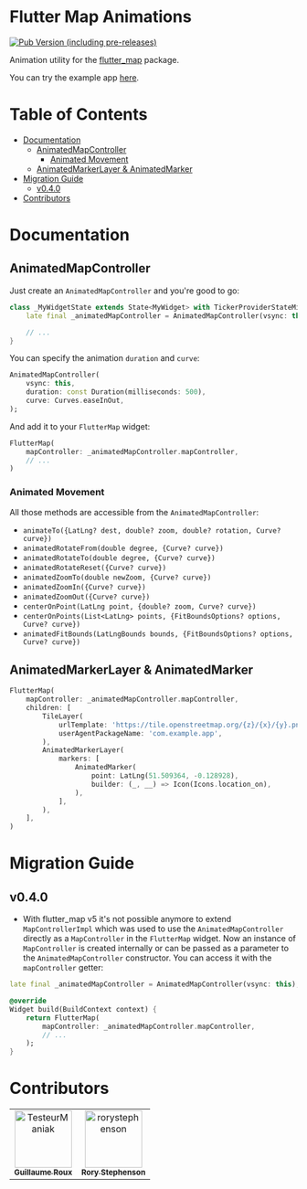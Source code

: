 # Flutter Map Animations

[![Pub Version (including pre-releases)](https://img.shields.io/pub/v/flutter_map_animations?include_prereleases)](https://pub.dev/packages/flutter_map_animations)

Animation utility for the [flutter_map](https://pub.dev/packages/flutter_map) package.

You can try the example app [here](https://testeurmaniak.github.io/flutter_map_animations/#/).

# Table of Contents

- [Documentation](#documentation)
    - [AnimatedMapController](#animatedmapcontroller)
        - [Animated Movement](#animated-movement)
    - [AnimatedMarkerLayer & AnimatedMarker](#animatedmarkerlayer--animatedmarker)
- [Migration Guide](#migration-guide)
    - [v0.4.0](#v040)
- [Contributors](#contributors)

# Documentation

## AnimatedMapController

Just create an `AnimatedMapController` and you're good to go:

```dart
class _MyWidgetState extends State<MyWidget> with TickerProviderStateMixin {
    late final _animatedMapController = AnimatedMapController(vsync: this);

    // ...
}
```

You can specify the animation `duration` and `curve`:

```dart
AnimatedMapController(
    vsync: this,
    duration: const Duration(milliseconds: 500),
    curve: Curves.easeInOut,
);
```

And add it to your `FlutterMap` widget:

```dart
FlutterMap(
    mapController: _animatedMapController.mapController,
    // ...
)
```

### Animated Movement

All those methods are accessible from the `AnimatedMapController`:

* `animateTo({LatLng? dest, double? zoom, double? rotation, Curve? curve})`
* `animatedRotateFrom(double degree, {Curve? curve})`
* `animatedRotateTo(double degree, {Curve? curve})`
* `animatedRotateReset({Curve? curve})`
* `animatedZoomTo(double newZoom, {Curve? curve})`
* `animatedZoomIn({Curve? curve})`
* `animatedZoomOut({Curve? curve})`
* `centerOnPoint(LatLng point, {double? zoom, Curve? curve})`
* `centerOnPoints(List<LatLng> points, {FitBoundsOptions? options, Curve? curve})`
* `animatedFitBounds(LatLngBounds bounds, {FitBoundsOptions? options, Curve? curve})`

## AnimatedMarkerLayer & AnimatedMarker

```dart
FlutterMap(
    mapController: _animatedMapController.mapController,
    children: [
        TileLayer(
            urlTemplate: 'https://tile.openstreetmap.org/{z}/{x}/{y}.png',
            userAgentPackageName: 'com.example.app',
        ),
        AnimatedMarkerLayer(
            markers: [
                AnimatedMarker(
                    point: LatLng(51.509364, -0.128928),
                    builder: (_, __) => Icon(Icons.location_on),
                ),
            ],
        ),
    ],
)
```

# Migration Guide

## v0.4.0

* With flutter_map v5 it's not possible anymore to extend `MapControllerImpl` which was used to use the `AnimatedMapController` directly as a `MapController` in the `FlutterMap` widget. Now an instance of `MapController` is created internally or can be passed as a parameter to the `AnimatedMapController` constructor. You can access it with the `mapController` getter:

```dart
late final _animatedMapController = AnimatedMapController(vsync: this);

@override
Widget build(BuildContext context) {
    return FlutterMap(
        mapController: _animatedMapController.mapController,
        // ...
    );
}
```

# Contributors

<!-- readme: contributors -start -->
<table>
<tr>
    <td align="center">
        <a href="https://github.com/TesteurManiak">
            <img src="https://avatars.githubusercontent.com/u/14369698?v=4" width="100;" alt="TesteurManiak"/>
            <br />
            <sub><b>Guillaume Roux</b></sub>
        </a>
    </td>
    <td align="center">
        <a href="https://github.com/rorystephenson">
            <img src="https://avatars.githubusercontent.com/u/3683599?v=4" width="100;" alt="rorystephenson"/>
            <br />
            <sub><b>Rory Stephenson</b></sub>
        </a>
    </td></tr>
</table>
<!-- readme: contributors -end -->
